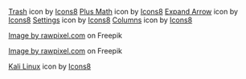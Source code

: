 <a target="_blank" href="https://icons8.com/icon/nerFBdXcYDve/trash">Trash</a> icon by <a target="_blank" href="https://icons8.com">Icons8</a>
<a target="_blank" href="https://icons8.com/icon/354k6pS0PoMI/plus-math">Plus Math</a> icon by <a target="_blank" href="https://icons8.com">Icons8</a>
<a target="_blank" href="https://icons8.com/icon/QEjCtdXzfP6B/expand-arrow">Expand Arrow</a> icon by <a target="_blank" href="https://icons8.com">Icons8</a>
<a target="_blank" href="https://icons8.com/icon/4511GGVppfIx/settings">Settings</a> icon by <a target="_blank" href="https://icons8.com">Icons8</a>
<a target="_blank" href="https://icons8.com/icon/jYAj1cNBAili/columns">Columns</a> icon by <a target="_blank" href="https://icons8.com">Icons8</a>

<a href="https://www.freepik.com/free-photo/minimal-globe-technology-business-background_15474113.htm#query=space&position=43&from_view=search&track=sph">Image by rawpixel.com</a> on Freepik

<a href="https://www.freepik.com/free-photo/aesthetic-dark-wallpaper-background-neon-light_17581562.htm#query=space&position=2&from_view=search&track=sph">Image by rawpixel.com</a> on Freepik

<a target="_blank" href="https://icons8.com/icon/101665/kali-linux">Kali Linux</a> icon by <a target="_blank" href="https://icons8.com">Icons8</a>
